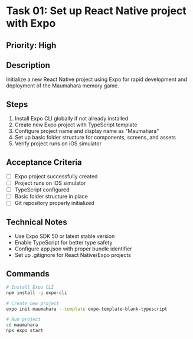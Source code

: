 # Task 01: Set up React Native project with Expo

## Priority: High

## Description
Initialize a new React Native project using Expo for rapid development and deployment of the Maumahara memory game.

## Steps
1. Install Expo CLI globally if not already installed
2. Create new Expo project with TypeScript template
3. Configure project name and display name as "Maumahara"
4. Set up basic folder structure for components, screens, and assets
5. Verify project runs on iOS simulator

## Acceptance Criteria
- [ ] Expo project successfully created
- [ ] Project runs on iOS simulator
- [ ] TypeScript configured
- [ ] Basic folder structure in place
- [ ] Git repository properly initialized

## Technical Notes
- Use Expo SDK 50 or latest stable version
- Enable TypeScript for better type safety
- Configure app.json with proper bundle identifier
- Set up .gitignore for React Native/Expo projects

## Commands
```bash
# Install Expo CLI
npm install -g expo-cli

# Create new project
expo init maumahara --template expo-template-blank-typescript

# Run project
cd maumahara
npx expo start
```